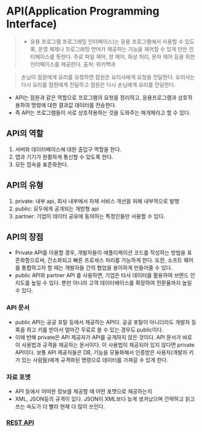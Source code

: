 # API(Application Programming Interface)

> - 응용 프로그램 프로그래밍 인터페이스)는 응용 프로그램에서 사용할 수 있도록, 운영 체제나 프로그래밍 언어가 제공하는 기능을 제어할 수 있게 만든 인터페이스를 뜻한다. 주로 파일 제어, 창 제어, 화상 처리, 문자 제어 등을 위한 인터페이스를 제공한다.
> 출처: 위키백과

> 손님이 점원에게 요리를 요청하면 점원은 요리사에게 요청을 전달한다. 요리사는 다시 요리를 점원에게 전달하고 점원은 다시 손님에게 요리를 전달한다.
- API는 점원과 같은 역할으로 프로그램의 요청을 정리하고, 응용프로그램과 상호작용하여 명령에 대한 결과값 데이터를 전송한다.
- 즉 API는 프로그램들이 서로 상호작용하는 것을 도와주는 매개체라고 할 수 있다.

## API의 역할
1. 서버와 데이터베이스에 대한 출입구 역할을 한다.
2. 앱과 기기가 원활하게 통신할 수 있도록 한다.
3. 모든 접속을 표준화한다.

## API의 유형
1. private: 내부 api, 회사 내부에서 자체 서비스 개선을 위해 내부적으로 발행
2. public: 모두에게 공개되는 개방형 api
3. partner: 기업이 데이터 공유에 동의하는 특정인들만 사용할 수 있다. 

## API의 장점
- Private API를 이용할 경우, 개발자들이 애플리케이션 코드를 작성하는 방법을 표준화함으로써, 간소화되고 빠른 프로세스 처리를 가능하게 한다. 또한, 소프트 웨어를 통합하고자 할 때는 개발자들 간의 협업을 용이하게 만들어줄 수 있다.
- public API와 partner API 를 사용하면, 기업은 타사 데이터를 활용하여 브랜드 인지도를 높일 수 있다. 뿐만 아니라 고객 데이터베이스를 확장하여 전환율까지 높일 수 있다.

### API 문서
- public API는 공공 포탈 등에서 제공하는 API다. 공공 포탈이 아니더라도 개발자 등록을 하고 키를 받아서 얼마간 무료로 쓸 수 있는 경우도 public이다. 
- 이에 반해 private은 API 제공자가 API를 공개하지 않은 것이다. API 문서가 바로 이 사용법과 규격을 제공하는 문서이다. 이 사용법이 제공되어 있지 않다면 private API이다. 보통 API 제공자들은 DB, 기능을 모듈화해서 인증받은 사용자(개발자 키가 있는 사람들)에게 규격화된 명령으로 데이터를 가져갈 수 있게 한다.

### 자료 포맷 
- API 등에서 어떠한 정보를 제공할 때 어떤 포맷으로 제공하는지
- XML, JSON등의 규격이 있다. JSON이 XML보다 늦게 생겨났으며 간략하고 읽고 쓰는 속도가 더 빨라 현재 더 많이 쓰인다.

### <a href="../REST/README.MD">REST API</a>